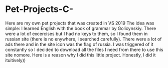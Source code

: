 # Pet-Projects-C-
Here are my own pet projects that was created in VS 2019
The idea was simple: I learned English with the book of grammar by Golicynskiy. There were a lot of excercises but I had no keys to them, so I found them in russian site (there is no enywhere, i searched carefully).
There were a lot of ads there and in the site icon was the flag of russia. I was triggered of it constantly so I decided to download all the files I need from there to use this site nomore.
Here is a reason why I did this little project.
Honestly, I did it ituitively))
